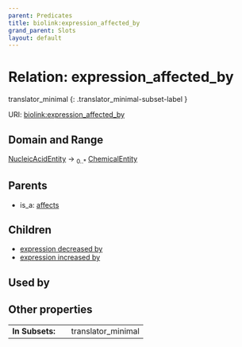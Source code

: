 ```yaml
---
parent: Predicates
title: biolink:expression_affected_by
grand_parent: Slots
layout: default
---
```


# Relation: expression_affected_by

translator_minimal
{: .translator_minimal-subset-label }




URI: [biolink:expression_affected_by](https://w3id.org/biolink/vocab/expression_affected_by)

## Domain and Range

[NucleicAcidEntity](NucleicAcidEntity.md) ->  <sub>0..\*</sub> [ChemicalEntity](ChemicalEntity.md)

## Parents

 *  is_a: [affects](affects.md)

## Children

 *  [expression decreased by](expression_decreased_by.md)
 *  [expression increased by](expression_increased_by.md)

## Used by


## Other properties

|  |  |  |
| --- | --- | --- |
| **In Subsets:** | | translator_minimal |

